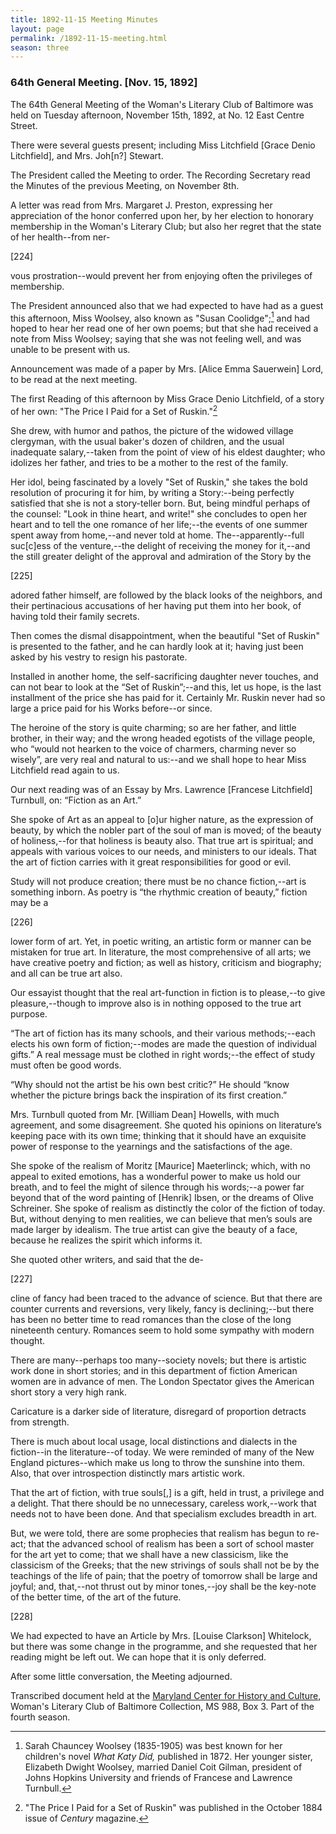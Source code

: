 ```yaml
---
title: 1892-11-15 Meeting Minutes
layout: page
permalink: /1892-11-15-meeting.html
season: three
---
```

### 64th General Meeting. [Nov. 15, 1892]

The 64th General Meeting of the Woman's Literary Club of Baltimore was held on Tuesday afternoon, November 15th, 1892, at No. 12 East Centre Street.

There were several guests present; including Miss Litchfield [Grace Denio Litchfield], and Mrs. Joh[n?] Stewart.

The President called the Meeting to order. The Recording Secretary read the Minutes of the previous Meeting, on November 8th.

A letter was read from Mrs. Margaret J. Preston, expressing her appreciation of the honor conferred upon her, by her election to honorary membership in the Woman's Literary Club; but also her regret that the state of her health--from ner-

[224]

vous prostration--would prevent her from enjoying often the privileges of membership.

The President announced also that we had expected to have had as a guest this afternoon, Miss Woolsey, also known as "Susan Coolidge";[^Woolsey] and had hoped to hear her read one of her own poems; but that she had received a note from Miss Woolsey; saying that she was not feeling well, and was unable to be present with us.

[^Woolsey]: Sarah Chauncey Woolsey (1835-1905) was best known for her children's novel _What Katy Did,_ published in 1872. Her younger sister, Elizabeth Dwight Woolsey, married Daniel Coit Gilman, president of Johns Hopkins University and friends of Francese and Lawrence Turnbull.

Announcement was made of a paper by Mrs. [Alice Emma Sauerwein] Lord, to be read at the next meeting.

The first Reading of this afternoon by Miss Grace Denio Litchfield, of a story of her own: "The Price I Paid for a Set of Ruskin."[^Ruskin]

[^Ruskin]: "The Price I Paid for a Set of Ruskin" was published in the October 1884 issue of _Century_ magazine.

She drew, with humor and pathos, the picture of the widowed village clergyman, with the usual baker's dozen of children, and the usual inadequate salary,--taken from the point of view of his eldest daughter; who idolizes her father, and tries to be a mother to the rest of the family.

Her idol, being fascinated by a lovely "Set of Ruskin," she takes the bold resolution of procuring it for him, by writing a Story:--being perfectly satisfied that she is not a story-teller born. But, being mindful perhaps of the counsel: "Look in thine heart, and write!" she concludes to open her heart and to tell the one romance of her life;--the events of one summer spent away from home,--and never told at home. The--apparently--full suc[c]ess of the venture,--the delight of receiving the money for it,--and the still greater delight of the approval and admiration of the Story by the

[225]

adored father himself, are followed by the black looks of the neighbors, and their pertinacious accusations of her having put them into her book, of having told their family secrets.

Then comes the dismal disappointment, when the beautiful "Set of Ruskin" is presented to the father, and he can hardly look at it; having just been asked by his vestry to resign his pastorate.

Installed in another home, the self-sacrificing daughter never touches, and can not bear to look at the “Set of Ruskin”;--and this, let us hope, is the last installment of the price she has paid for it. Certainly Mr. Ruskin never had so large a price paid for his Works before--or since.

The heroine of the story is quite charming; so are her father, and little brother, in their way; and the wrong headed egotists of the village people, who “would not hearken to the voice of charmers, charming never so wisely”, are very real and natural to us:--and we shall hope to hear Miss Litchfield read again to us.

Our next reading was of an Essay by Mrs. Lawrence [Francese Litchfield] Turnbull, on: “Fiction as an Art.”

She spoke of Art as an appeal to [o]ur higher nature, as the expression of beauty, by which the nobler part of the soul of man is moved; of the beauty of holiness,--for that holiness is beauty also. That true art is spiritual; and appeals with various voices to our needs, and ministers to our ideals. That the art of fiction carries with it great responsibilities for good or evil.

Study will not produce creation; there must be no chance fiction,--art is something inborn. As poetry is “the rhythmic creation of beauty,” fiction may be a

[226]

lower form of art. Yet, in poetic writing, an artistic form or manner can be mistaken for true art. In literature, the most comprehensive of all arts; we have creative poetry and fiction; as well as history, criticism and biography; and all can be true art also.

Our essayist thought that the real art-function in fiction is to please,--to give pleasure,--though to improve also is in nothing opposed to the true art purpose.

“The art of fiction has its many schools, and their various methods;--each elects his own form of fiction;--modes are made the question of individual gifts.” A real message must be clothed in right words;--the effect of study must often be good words.

“Why should not the artist be his own best critic?” He should “know whether the picture brings back the inspiration of its first creation.”

Mrs. Turnbull quoted from Mr. [William Dean] Howells, with much agreement, and some disagreement. She quoted his opinions on literature’s keeping pace with its own time; thinking that it should have an exquisite power of response to the yearnings and the satisfactions of the age.

She spoke of the realism of Moritz [Maurice] Maeterlinck; which, with no appeal to exited emotions, has a wonderful power to make us hold our breath, and to feel the might of silence through his words;--a power far beyond that of the word painting of [Henrik] Ibsen, or the dreams of Olive Schreiner. She spoke of realism as distinctly the color of the fiction of today. But, without denying to men realities, we can believe that men’s souls are made larger by idealism. The true artist can give the beauty of a face, because he realizes the spirit which informs it.

She quoted other writers, and said that the de-

[227]

cline of fancy had been traced to the advance of science. But that there are counter currents and reversions, very likely, fancy is declining;--but there has been no better time to read romances than the close of the long nineteenth century. Romances seem to hold some sympathy with modern thought.

There are many--perhaps too many--society novels; but there is artistic work done in short stories; and in this department of fiction American women are in advance of men. The London Spectator gives the American short story a very high rank.

Caricature is a darker side of literature, disregard of proportion detracts from strength.

There is much about local usage, local distinctions and dialects in the fiction--in the literature--of today. We were reminded of many of the New England pictures--which make us long to throw the sunshine into them. Also, that over introspection distinctly mars artistic work.

That the art of fiction, with true souls[,] is a gift, held in trust, a privilege and a delight. That there should be no unnecessary, careless work,--work that needs not to have been done. And that specialism excludes breadth in art.

But, we were told, there are some prophecies that realism has begun to re-act; that the advanced school of realism has been a sort of school master for the art yet to come; that we shall have a new classicism, like the classicism of the Greeks; that the new strivings of souls shall not be by the teachings of the life of pain; that the poetry of tomorrow shall be large and joyful; and, that,--not thrust out by minor tones,--joy shall be the key-note of the better time, of the art of the future.

[228]

We had expected to have an Article by Mrs. [Louise Clarkson] Whitelock, but there was some change in the programme, and she requested that her reading might be left out. We can hope that it is only deferred.

After some little conversation, the Meeting adjourned.

Transcribed document held at the [Maryland Center for History and Culture](http://mdhs.org/), Woman's Literary Club of Baltimore Collection, MS 988, Box 3. Part of the fourth season.